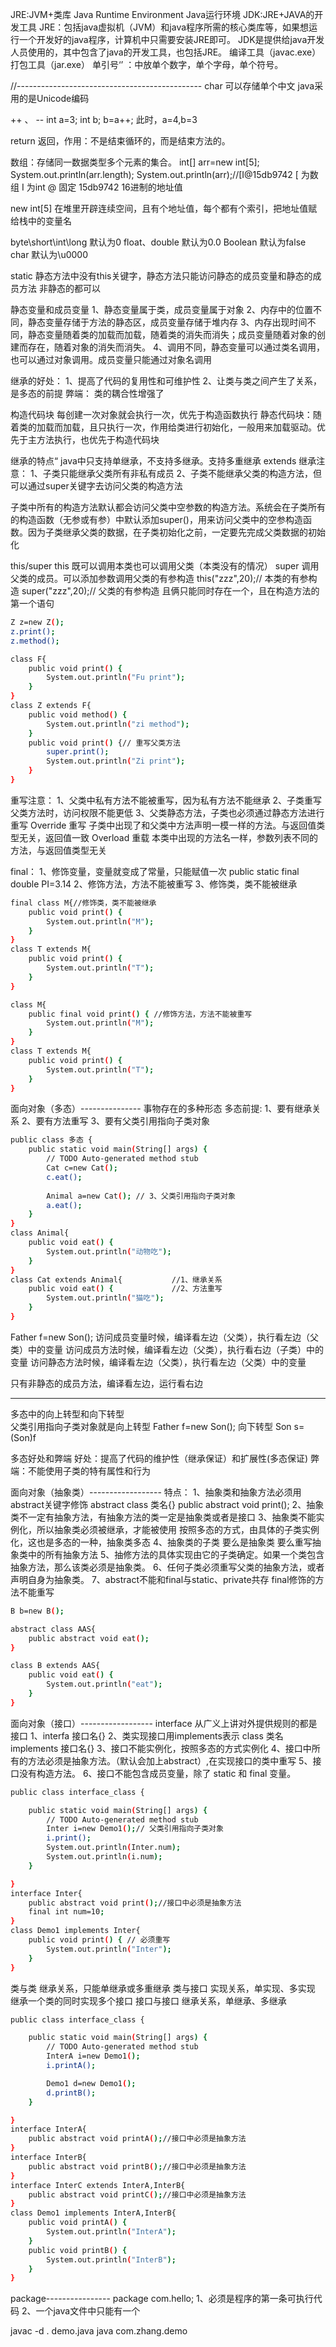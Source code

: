 JRE:JVM+类库 Java Runtime Environment Java运行环境
JDK:JRE+JAVA的开发工具
JRE：包括java虚拟机（JVM）和java程序所需的核心类库等，如果想运行一个开发好的java程序，计算机中只需要安装JRE即可。
JDK是提供给java开发人员使用的，其中包含了java的开发工具，也包括JRE。
编译工具（javac.exe） 打包工具（jar.exe）
单引号‘’ ：中放单个数字，单个字母，单个符号。

//----------------------------------------------
char 可以存储单个中文 java采用的是Unicode编码

++ 、 --
int a=3;
int b;
b=a++;
此时，a=4,b=3

return 返回，作用：不是结束循环的，而是结束方法的。

数组：存储同一数据类型多个元素的集合。
int[] arr=new int[5];
System.out.println(arr.length);
System.out.println(arr);//[I@15db9742
[ 为数组
I 为int
@ 固定
15db9742 16进制的地址值

new int[5] 在堆里开辟连续空间，且有个地址值，每个都有个索引，把地址值赋给栈中的变量名

byte\short\int\long 默认为0
float、double 默认为0.0
Boolean 默认为false
char 默认为\u0000

static 静态方法中没有this关键字，静态方法只能访问静态的成员变量和静态的成员方法
非静态的都可以

静态变量和成员变量
1、静态变量属于类，成员变量属于对象
2、内存中的位置不同，静态变量存储于方法的静态区，成员变量存储于堆内存
3、内存出现时间不同，静态变量随着类的加载而加载，随着类的消失而消失；成员变量随着对象的创建而存在，随着对象的消失而消失。
4、调用不同，静态变量可以通过类名调用，也可以通过对象调用。成员变量只能通过对象名调用

继承的好处：
1、提高了代码的复用性和可维护性
2、让类与类之间产生了关系，是多态的前提
弊端：
类的耦合性增强了

构造代码块 每创建一次对象就会执行一次，优先于构造函数执行
静态代码块：随着类的加载而加载，且只执行一次，作用给类进行初始化，一般用来加载驱动。优先于主方法执行，也优先于构造代码块

继承的特点“
java中只支持单继承，不支持多继承。支持多重继承 extends
继承注意：
1、子类只能继承父类所有非私有成员
2、子类不能继承父类的构造方法，但可以通过super关键字去访问父类的构造方法

子类中所有的构造方法默认都会访问父类中空参数的构造方法。系统会在子类所有的构造函数（无参或有参）中默认添加super()，用来访问父类中的空参构造函数。因为子类继承父类的数据，在子类初始化之前，一定要先完成父类数据的初始化

this/super
this 既可以调用本类也可以调用父类（本类没有的情况）
super 调用父类的成员。可以添加参数调用父类的有参构造
this("zzz",20);// 本类的有参构造
super("zzz",20);// 父类的有参构造
且俩只能同时存在一个，且在构造方法的第一个语句
```bash
Z z=new Z();
z.print();
z.method();

class F{
	public void print() {
		System.out.println("Fu print");
	}
}
class Z extends F{
	public void method() {
		System.out.println("zi method");
	}
	public void print() {// 重写父类方法
		super.print();
		System.out.println("Zi print");
	}
}
```

重写注意：
1、父类中私有方法不能被重写，因为私有方法不能继承
2、子类重写父类方法时，访问权限不能更低
3、父类静态方法，子类也必须通过静态方法进行重写
Override 重写 子类中出现了和父类中方法声明一模一样的方法。与返回值类型无关，返回值一致
Overload 重载 本类中出现的方法名一样，参数列表不同的方法，与返回值类型无关

final：
1、修饰变量，变量就变成了常量，只能赋值一次 public static final double PI=3.14
2、修饰方法，方法不能被重写
3、修饰类，类不能被继承
```bash 
final class M{//修饰类，类不能被继承
	public void print() {
		System.out.println("M");
	}
}
class T extends M{
	public void print() {
		System.out.println("T");
	}
}
```
```bash
class M{
	public final void print() { //修饰方法，方法不能被重写
		System.out.println("M");
	}
}
class T extends M{
	public void print() {
		System.out.println("T");
	}
}
```

面向对象（多态）---------------
事物存在的多种形态
多态前提:
1、要有继承关系
2、要有方法重写
3、要有父类引用指向子类对象
```bash
public class 多态 {
	public static void main(String[] args) {
		// TODO Auto-generated method stub
		Cat c=new Cat();
		c.eat();
		
		Animal a=new Cat(); // 3、父类引用指向子类对象
		a.eat();
	}
}
class Animal{
	public void eat() {
		System.out.println("动物吃");
	}
}
class Cat extends Animal{ 			//1、继承关系
	public void eat() { 			//2、方法重写
		System.out.println("猫吃");
	}
}
```
Father f=new Son();
访问成员变量时候，编译看左边（父类），执行看左边（父类）中的变量
访问成员方法时候，编译看左边（父类），执行看右边（子类）中的变量
访问静态方法时候，编译看左边（父类），执行看左边（父类）中的变量

只有非静态的成员方法，编译看左边，运行看右边

-------------------
多态中的向上转型和向下转型  
父类引用指向子类对象就是向上转型 Father f=new Son();
向下转型  Son s=(Son)f

多态好处和弊端
好处：提高了代码的维护性（继承保证）和扩展性(多态保证)
弊端：不能使用子类的特有属性和行为


面向对象（抽象类）------------------
特点：
1、抽象类和抽象方法必须用abstract关键字修饰
abstract class 类名{}
public abstract void print();
2、抽象类不一定有抽象方法，有抽象方法的类一定是抽象类或者是接口
3、抽象类不能实例化，所以抽象类必须被继承，才能被使用
 按照多态的方式，由具体的子类实例化，这也是多态的一种，抽象类多态
4、抽象类的子类 要么是抽象类 要么重写抽象类中的所有抽象方法
5、抽修方法的具体实现由它的子类确定。如果一个类包含抽象方法，那么该类必须是抽象类。
6、任何子类必须重写父类的抽象方法，或者声明自身为抽象类。
7、abstract不能和final与static、private共存  final修饰的方法不能重写
```bash
B b=new B();

abstract class AAS{
	public abstract void eat();
}

class B extends AAS{
	public void eat() {
		System.out.println("eat");
	}
}
```

面向对象（接口）------------------
interface
从广义上讲对外提供规则的都是接口
1、interfa 接口名{}
2、类实现接口用implements表示
	class 类名 implements 接口名{}
3、接口不能实例化，按照多态的方式实例化
4、接口中所有的方法必须是抽象方法。（默认会加上abstract）,在实现接口的类中重写
5、接口没有构造方法。
6、接口不能包含成员变量，除了 static 和 final 变量。
```bash 
public class interface_class {

	public static void main(String[] args) {
		// TODO Auto-generated method stub
		Inter i=new Demo1();// 父类引用指向子类对象
		i.print();
		System.out.println(Inter.num);
		System.out.println(i.num);
	}

}
interface Inter{
	public abstract void print();//接口中必须是抽象方法
	final int num=10;
}
class Demo1 implements Inter{
	public void print() { // 必须重写
		System.out.println("Inter");
	}
}
```

类与类
	继承关系，只能单继承或多重继承
类与接口
	实现关系，单实现、多实现
	继承一个类的同时实现多个接口
接口与接口
	继承关系，单继承、多继承
```bash
public class interface_class {

	public static void main(String[] args) {
		// TODO Auto-generated method stub
		InterA i=new Demo1();
		i.printA();

		Demo1 d=new Demo1();
		d.printB();
	}

}
interface InterA{
	public abstract void printA();//接口中必须是抽象方法
}
interface InterB{
	public abstract void printB();//接口中必须是抽象方法
}
interface InterC extends InterA,InterB{
	public abstract void printC();//接口中必须是抽象方法
}
class Demo1 implements InterA,InterB{
 	public void printA() {
		System.out.println("InterA");
	}
	public void printB() {
		System.out.println("InterB");
	}
}
``` 

package----------------
package com.hello;
1、必须是程序的第一条可执行代码
2、一个java文件中只能有一个

javac -d . demo.java
java com.zhang.demo
